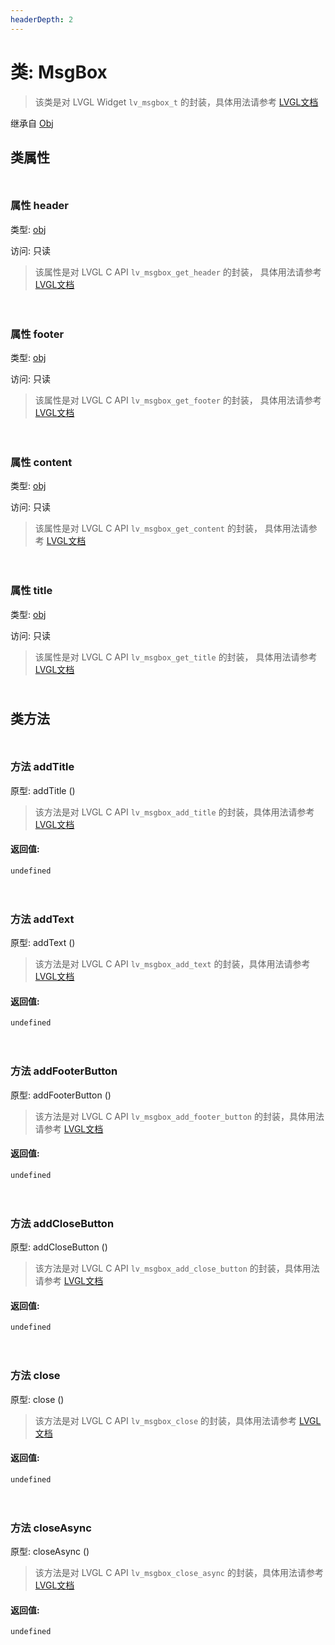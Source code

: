 ```yaml
---
headerDepth: 2
---
```


# 类: MsgBox

> 该类是对 LVGL Widget `lv_msgbox_t` 的封装，具体用法请参考  [LVGL文档](https://docs.lvgl.io/9.0/widgets/msgbox.html)

继承自 [Obj](Obj)


## 类属性

<p style="height: 10px;margin:0px"></p>

### <span class='member-header property'></span> 属性 header

类型: [obj](obj.html)

访问: 只读

> 该属性是对 LVGL C API `lv_msgbox_get_header` 的封装，
> 具体用法请参考  [LVGL文档](https://docs.lvgl.io/9.0/API/index.html)


<p style="height: 10px;margin:0px"></p>

<p style="height: 10px;margin:0px"></p>

### <span class='member-header property'></span> 属性 footer

类型: [obj](obj.html)

访问: 只读

> 该属性是对 LVGL C API `lv_msgbox_get_footer` 的封装，
> 具体用法请参考  [LVGL文档](https://docs.lvgl.io/9.0/API/index.html)


<p style="height: 10px;margin:0px"></p>

<p style="height: 10px;margin:0px"></p>

### <span class='member-header property'></span> 属性 content

类型: [obj](obj.html)

访问: 只读

> 该属性是对 LVGL C API `lv_msgbox_get_content` 的封装，
> 具体用法请参考  [LVGL文档](https://docs.lvgl.io/9.0/API/index.html)


<p style="height: 10px;margin:0px"></p>

<p style="height: 10px;margin:0px"></p>

### <span class='member-header property'></span> 属性 title

类型: [obj](obj.html)

访问: 只读

> 该属性是对 LVGL C API `lv_msgbox_get_title` 的封装，
> 具体用法请参考  [LVGL文档](https://docs.lvgl.io/9.0/API/index.html)


<p style="height: 10px;margin:0px"></p>

## 类方法

<p style="height: 10px;margin:0px"></p>

### <span class='member-header function'></span> 方法  addTitle


原型:  addTitle
 ()

> 该方法是对 LVGL C API `lv_msgbox_add_title` 的封装，具体用法请参考 [LVGL文档](https://docs.lvgl.io/9.0/API/index.html)

#### 返回值:

`undefined`

<p style="height: 10px;margin:0px"></p>

<p style="height: 10px;margin:0px"></p>

### <span class='member-header function'></span> 方法  addText


原型:  addText
 ()

> 该方法是对 LVGL C API `lv_msgbox_add_text` 的封装，具体用法请参考 [LVGL文档](https://docs.lvgl.io/9.0/API/index.html)

#### 返回值:

`undefined`

<p style="height: 10px;margin:0px"></p>

<p style="height: 10px;margin:0px"></p>

### <span class='member-header function'></span> 方法  addFooterButton


原型:  addFooterButton
 ()

> 该方法是对 LVGL C API `lv_msgbox_add_footer_button` 的封装，具体用法请参考 [LVGL文档](https://docs.lvgl.io/9.0/API/index.html)

#### 返回值:

`undefined`

<p style="height: 10px;margin:0px"></p>

<p style="height: 10px;margin:0px"></p>

### <span class='member-header function'></span> 方法  addCloseButton


原型:  addCloseButton
 ()

> 该方法是对 LVGL C API `lv_msgbox_add_close_button` 的封装，具体用法请参考 [LVGL文档](https://docs.lvgl.io/9.0/API/index.html)

#### 返回值:

`undefined`

<p style="height: 10px;margin:0px"></p>

<p style="height: 10px;margin:0px"></p>

### <span class='member-header function'></span> 方法  close


原型:  close
 ()

> 该方法是对 LVGL C API `lv_msgbox_close` 的封装，具体用法请参考 [LVGL文档](https://docs.lvgl.io/9.0/API/index.html)

#### 返回值:

`undefined`

<p style="height: 10px;margin:0px"></p>

<p style="height: 10px;margin:0px"></p>

### <span class='member-header function'></span> 方法  closeAsync


原型:  closeAsync
 ()

> 该方法是对 LVGL C API `lv_msgbox_close_async` 的封装，具体用法请参考 [LVGL文档](https://docs.lvgl.io/9.0/API/index.html)

#### 返回值:

`undefined`

<p style="height: 10px;margin:0px"></p>

